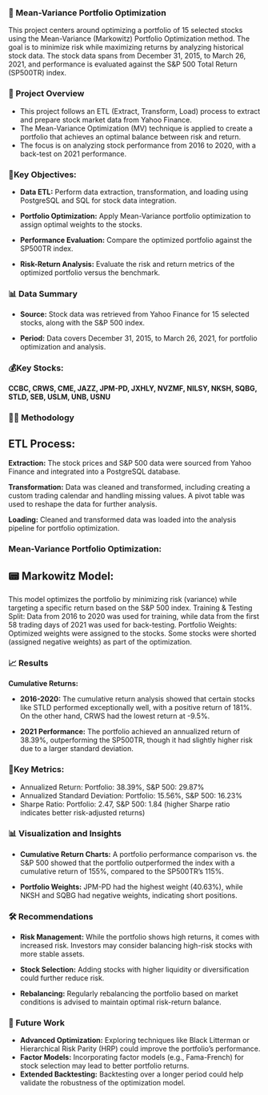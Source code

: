 ### **💼 Mean-Variance Portfolio Optimization**

This project centers around optimizing a portfolio of 15 selected stocks using the Mean-Variance (Markowitz) Portfolio Optimization method. The goal is to minimize risk while maximizing returns by analyzing historical stock data. The stock data spans from December 31, 2015, to March 26, 2021, and performance is evaluated against the S&P 500 Total Return (SP500TR) index.

### **📝 Project Overview**

- This project follows an ETL (Extract, Transform, Load) process to extract and prepare stock market data from Yahoo Finance.
- The Mean-Variance Optimization (MV) technique is applied to create a portfolio that achieves an optimal balance between risk and return.
- The focus is on analyzing stock performance from 2016 to 2020, with a back-test on 2021 performance.

### **🔑Key Objectives:** 

- **Data ETL:** Perform data extraction, transformation, and loading using PostgreSQL and SQL for stock data integration.

- **Portfolio Optimization:** Apply Mean-Variance portfolio optimization to assign optimal weights to the stocks.

- **Performance Evaluation:** Compare the optimized portfolio against the SP500TR index.

- **Risk-Return Analysis:** Evaluate the risk and return metrics of the optimized portfolio versus the benchmark.

### **📊 Data Summary** 

- **Source:** Stock data was retrieved from Yahoo Finance for 15 selected stocks, along with the S&P 500 index.

- **Period:** Data covers December 31, 2015, to March 26, 2021, for portfolio optimization and analysis.

### **💰Key Stocks:**

**CCBC, CRWS, CME, JAZZ, JPM-PD, JXHLY, NVZMF, NILSY, NKSH, SQBG, STLD, SEB, USLM, UNB, USNU**

### **🧑‍💻 Methodology** 

## **ETL Process:**

**Extraction:** The stock prices and S&P 500 data were sourced from Yahoo Finance and integrated into a PostgreSQL database.

**Transformation:**
Data was cleaned and transformed, including creating a custom trading calendar and handling missing values. A pivot table was used to reshape the data for further analysis.

**Loading:** Cleaned and transformed data was loaded into the analysis pipeline for portfolio optimization.

### **Mean-Variance Portfolio Optimization:** 

## **📟	Markowitz Model:** 

This model optimizes the portfolio by minimizing risk (variance) while targeting a specific return based on the S&P 500 index.
Training & Testing Split: Data from 2016 to 2020 was used for training, while data from the first 58 trading days of 2021 was used for back-testing.
Portfolio Weights: Optimized weights were assigned to the stocks. Some stocks were shorted (assigned negative weights) as part of the optimization.

### **📈 Results** 

**Cumulative Returns:**

- **2016-2020:** 
The cumulative return analysis showed that certain stocks like STLD performed exceptionally well, with a positive return of 181%. On the other hand, CRWS had the lowest return at -9.5%.

- **2021 Performance:** 
The portfolio achieved an annualized return of 38.39%, outperforming the SP500TR, though it had slightly higher risk due to a larger standard deviation.

### **📍Key Metrics:** 

- Annualized Return: Portfolio: 38.39%, S&P 500: 29.87%
- Annualized Standard Deviation: Portfolio: 15.56%, S&P 500: 16.23%
- Sharpe Ratio: Portfolio: 2.47, S&P 500: 1.84 (higher Sharpe ratio indicates better risk-adjusted returns)

### **📊 Visualization and Insights** 

- **Cumulative Return Charts:**
A portfolio performance comparison vs. the S&P 500 showed that the portfolio outperformed the index with a cumulative return of 155%, compared to the SP500TR’s 115%.

- **Portfolio Weights:**
JPM-PD had the highest weight (40.63%), while NKSH and SQBG had negative weights, indicating short positions.

### **🛠️ Recommendations** 

- **Risk Management:**
While the portfolio shows high returns, it comes with increased risk. Investors may consider balancing high-risk stocks with more stable assets.

- **Stock Selection:** 
Adding stocks with higher liquidity or diversification could further reduce risk.

- **Rebalancing:** 
Regularly rebalancing the portfolio based on market conditions is advised to maintain optimal risk-return balance.

### **🚀 Future Work** 

- **Advanced Optimization:** Exploring techniques like Black Litterman or Hierarchical Risk Parity (HRP) could improve the portfolio’s performance.
- **Factor Models:** Incorporating factor models (e.g., Fama-French) for stock selection may lead to better portfolio returns.
- **Extended Backtesting:** Backtesting over a longer period could help validate the robustness of the optimization model.
